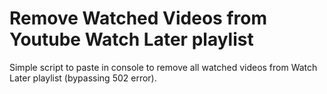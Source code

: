# Remove Watched Videos from Youtube Watch Later playlist
Simple script to paste in console to remove all watched videos from Watch Later playlist (bypassing 502 error).
